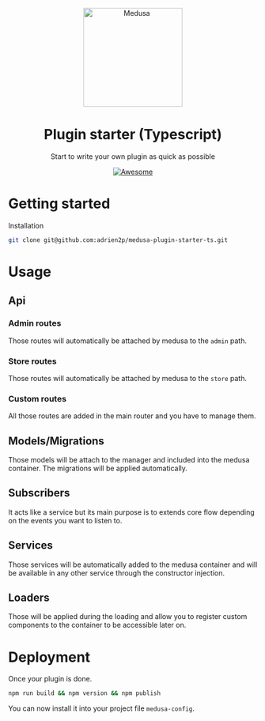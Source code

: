 <!--lint disable awesome-list-item-->
<div align="center">
  <p align="center">
    <img alt="Medusa" src="https://uploads-ssl.webflow.com/61fba9f6deac297b7b22017d/62000006ce573a706c92546c_logo.svg" width="200" />
  </p>
  <h1>Plugin starter (Typescript)</h1>
  <p>Start to write your own plugin as quick as possible</p>
    
  <a href="https://github.com/adrien2p/awesome-medusajs">
      <img src="https://awesome.re/badge.svg" alt="Awesome">
  </a>
</div>

# Getting started

Installation

```bash
git clone git@github.com:adrien2p/medusa-plugin-starter-ts.git
```

# Usage

## Api

### Admin routes

Those routes will automatically be attached by medusa to the `admin` path.

### Store routes

Those routes will automatically be attached by medusa to the `store` path.

### Custom routes

All those routes are added in the main router and you have to manage them.

## Models/Migrations

Those models will be attach to the manager and included into the medusa container.
The migrations will be applied automatically.

## Subscribers

It acts like a service but its main purpose is to extends core flow depending on the
events you want to listen to.

## Services

Those services will be automatically added to the medusa container and will be available
in any other service through the constructor injection.

## Loaders

Those will be applied during the loading and allow you to register custom components
to the container to be accessible later on.

# Deployment

Once your plugin is done. 

```bash
npm run build && npm version && npm publish
```

You can now install it into your project file `medusa-config`.
